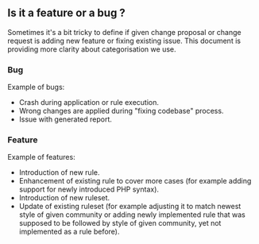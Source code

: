 ## Is it a feature or a bug ?

Sometimes it's a bit tricky to define if given change proposal or change request is adding new feature or fixing existing issue. This document is providing more clarity about categorisation we use.

### Bug

Example of bugs:

- Crash during application or rule execution.
- Wrong changes are applied during "fixing codebase" process.
- Issue with generated report.

### Feature

Example of features:

- Introduction of new rule.
- Enhancement of existing rule to cover more cases (for example adding support for newly introduced PHP syntax).
- Introduction of new ruleset.
- Update of existing ruleset (for example adjusting it to match newest style of given community or adding newly implemented rule that was supposed to be followed by style of given community, yet not implemented as a rule before).
